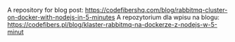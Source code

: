 A repository for blog post: https://codefibershq.com/blog/rabbitmq-cluster-on-docker-with-nodejs-in-5-minutes
A repozytorium dla wpisu na blogu: https://codefibers.pl/blog/klaster-rabbitmq-na-dockerze-z-nodejs-w-5-minut